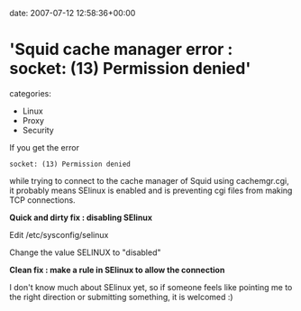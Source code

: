 


date: 2007-07-12 12:58:36+00:00


# 'Squid cache manager error : socket: (13) Permission denied'

categories:
- Linux
- Proxy
- Security


If you get the error 

`socket: (13) Permission denied`

while trying to connect to the cache manager of Squid using cachemgr.cgi, it probably means SElinux is enabled and is preventing cgi files from making TCP connections.

**Quick and dirty fix : disabling SElinux**

Edit /etc/sysconfig/selinux

Change the value SELINUX to "disabled"

**Clean fix : make a rule in SElinux to allow the connection**

I don't know much about SElinux yet, so if someone feels like pointing me to the right direction or submitting something, it is welcomed :)
